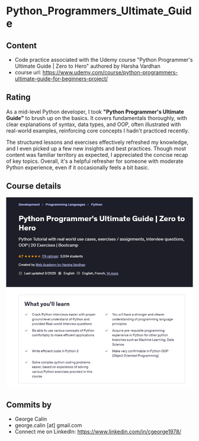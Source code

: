 # Python_Programmers_Ultimate_Guide
## Content
* Code practice associated with the Udemy course "Python Programmer's Ultimate Guide | Zero to Hero" authored by Harsha Vardhan
* course url: https://www.udemy.com/course/python-programmers-ultimate-guide-for-beginners-project/

## Rating
As a mid-level Python developer, I took **"Python Programmer's Ultimate Guide"** to brush up on the basics. It covers fundamentals thoroughly, with clear explanations of syntax, data types, and OOP, often illustrated with real-world examples, reinforcing core concepts I hadn't practiced recently.

The structured lessons and exercises effectively refreshed my knowledge, and I even picked up a few new insights and best practices. Though most content was familiar territory as expected, I appreciated the concise recap of key topics. Overall, it's a helpful refresher for someone with moderate Python experience, even if it occasionally feels a bit basic.

## Course details
 <img src="20250407_160743_BEw.png" alt="Course Screenshot" width="700">

 ## Commits by
* George Calin
* george.calin [at] gmail.com
* Connect me on LinkedIn: https://www.linkedin.com/in/cgeorge1978/

 
